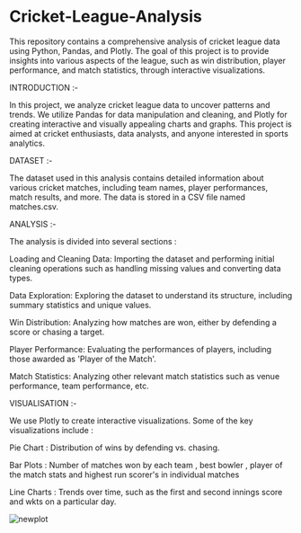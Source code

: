 # Cricket-League-Analysis
This repository contains a comprehensive analysis of cricket league data using Python, Pandas, and Plotly. The goal of this project is to provide insights into various aspects of the league, such as win distribution, player performance, and match statistics, through interactive visualizations.

 
INTRODUCTION :-

In this project, we analyze cricket league data to uncover patterns and trends. We utilize Pandas for data manipulation and cleaning, and Plotly for creating interactive and visually appealing charts and graphs. This project is aimed at cricket enthusiasts, data analysts, and anyone interested in sports analytics.



DATASET :-

The dataset used in this analysis contains detailed information about various cricket matches, including team names, player performances, match results, and more. The data is stored in a CSV file named matches.csv.



ANALYSIS :-

The analysis is divided into several sections :

Loading and Cleaning Data: Importing the dataset and performing initial cleaning operations such as handling missing values and converting data types.

Data Exploration: Exploring the dataset to understand its structure, including summary statistics and unique values.

Win Distribution: Analyzing how matches are won, either by defending a score or chasing a target.

Player Performance: Evaluating the performances of players, including those awarded as 'Player of the Match'.

Match Statistics: Analyzing other relevant match statistics such as venue performance, team performance, etc.



VISUALISATION :-

We use Plotly to create interactive visualizations. Some of the key visualizations include :

Pie Chart : Distribution of wins by defending vs. chasing.

Bar Plots : Number of matches won by each team , best bowler , player of the match stats and highest run scorer's in individual matches

Line Charts : Trends over time, such as the first and second innings score and wkts on a particular day.

![newplot](https://github.com/user-attachments/assets/4ae08ebc-74a1-4a1e-bc9b-6ecc11c5fb5a)

